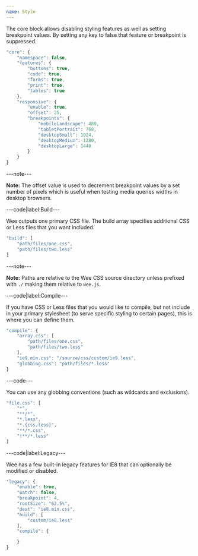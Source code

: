 ```yaml
---
name: Style
---
```


The core block allows disabling styling features as well as setting breakpoint values. By setting any key to false that feature or breakpoint is suppressed.

```javascript
"core": {
	"namespace": false,
	"features": {
		"buttons": true,
		"code": true,
		"forms": true,
		"print": true,
		"tables": true
	},
	"responsive": {
		"enable": true,
		"offset": 25,
		"breakpoints": {
			"mobileLandscape": 480,
			"tabletPortrait": 768,
			"desktopSmall": 1024,
			"desktopMedium": 1280,
			"desktopLarge": 1440
		}
	}
}
```

---note---

**Note:** The offset value is used to decrement breakpoint values by a set number of pixels which is useful when testing media queries widths in desktop browsers.

---code|label:Build---

Wee outputs one primary CSS file. The build array specifies additional CSS or Less files that you want included.

```javascript
"build": [
	"path/files/one.css",
	"path/files/two.less"
]
```

---note---

**Note:**  Paths are relative to the Wee CSS source directory unless prefixed with `./` making them relative to `wee.js`.

---code|label:Compile---

If you have CSS or Less files that you would like to compile, but not include in your primary stylesheet (to serve specific styling to certain pages), this is where you can define them.

```javascript
"compile": {
	"array.css": [
		"path/files/one.css",
		"path/files/two.less"
	],
	"ie9.min.css": "/source/css/custom/ie9.less",
	"globbing.css": "path/files/*.less"
}
```

---code---

You can use any globbing conventions (such as wildcards and exclusions).

```javascript
"file.css": [
	"*",
	"**/*",
	"*.less",
	"*.{css,less}",
	"**/*.css",
	"!**/*.less"
]
```

---code|label:Legacy---

Wee has a few built-in legacy features for IE8 that can optionally be modified or disabled.

```javascript
"legacy": {
	"enable": true,
	"watch": false,
	"breakpoint": 4,
	"rootSize": "62.5%",
	"dest": "ie8.min.css",
	"build": [
		"custom/ie8.less"
	],
	"compile": {

	}
}
```